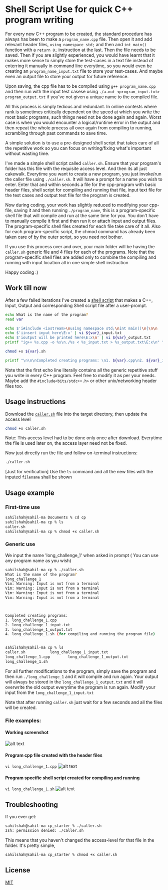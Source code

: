 # Shell Script Use for quick C++ program writing

For every new C++ program to be created, the standard procedure has always has been to make a ```program_name.cpp``` file. Then open it and add relevant header files, ```using namespace std;``` and then and ```int main()``` function with a ```return 0;``` instruction at the last. Then the file needs to be saved. Then if you are slightly experienced, you would have learnt that it makes more sense to simply store the test-cases in a text file instead of enterring it manually in command line everytime, so you would even be creating an ```program_name_input.txt``` file to store your test-cases. And maybe even an output file to store your output for future reference. 

Upon saving, the cpp file has to be compiled using ```g++ program_name.cpp``` and then run with the input test casese using ```./a.out <program_input.txt> program_output.txt``` if you've not given a unique name to the compiled file. 

All this process is simply tedious and redundant. In online contests where rank is sometimes critically dependent on the speed at which you write the most basic programs, such things need not be done again and again. Worst case is when you would encounter a logical/runtime error in the output and then repeat the whole process all over again from compiling to running, scrambling through past commands to save time. 

A simple solution is to use a pre-designed shell script that takes care of all the repetitive work so you can focus on writing/fixing what's important without wasting time. 

I've made a simple shell script called ```caller.sh```. Ensure that your program's folder has this file with the requisite access level. And then its all just cakewalk. 
Everytime you want to create a new program, you just invoke/run the caller file using ```./caller.sh```. It will have a prompt for a name you wish to enter. Enter that and within seconds a file for the cpp-program with basic header files, shell script for compiling and running that file, input text file for the test cases and output text file for the program is created. 

Now during coding, your work has slightly reduced to modifying your cpp-file, saving it and then running ```./program_name```, this is a program-specific shell file that will compile and run at the same time for you. You don't have to manually compile it first and then run it or attach input and output files. The program-specific shell files created for each file take care of it all. Also for each program-specific script, the chmod command has already been taken care of by the outer script, so you need not bother. 

If you use this process over and over, your main folder will be having the ```caller.sh``` generic file and 4 files for each of the programs. Note that the program-specific shell files are added only to combine the compiling and running with input location all in one simple shell instruction

Happy coding :)

## Work till now

After a few failed iterations I've created a [shell script](https://github.com/sahiltshah98/cp_starter/blob/master/caller.sh) that makes a C++, Input, Output and corresponding Shell script file after a user-prompt.

```bash
echo What is the name of the program?
read var

echo $'i#include <iostream>\nusing namespace std;\nint main()\n{\n\n    return 0;\n}\E:x\n' | vi ${var}.cpp
echo $'iinsert input here\E:x' | vi ${var}_input.txt
echo $'ioutput will be printed here\E:x\n' | vi ${var}_output.txt
printf "ig++ %s.cpp -o %s\n./%s < %s_input.txt > %s_output.txt\E:x\n" "$var" "$var" "$var" "$var" "$var"| vi ${var}.sh

chmod +x ${var}.sh

printf "\n\n\nCompleted creating programs: \n1. ${var}.cpp\n2. ${var}_input.txt\n3. ${var}_output.txt\n4. ${var}.sh (for compiling and running the program file)\n"
```

Note that the first echo line literally contains all the generic repetitive stuff you write in every C++ program. Feel free to modify it as per your needs. Maybe add the ```#include<bits/stdc++.h>``` or other unix/networking header files too. 

## Usage instructions

Download the [`caller.sh`](https://github.com/cp_starter/shell/blob/master/caller.sh) file into the target directory, then update the access level
```bash
chmod +x caller.sh
```
Note: This access level had to be done only once after download. Everytime the file is used later on, the access layer need not be fixed.

Now just directly run the file and follow on-terminal instructions:
```bash
./caller.sh
```
[Just for verification] Use the `ls` command and all the new files with the inputed `filename` shall be shown

## Usage example
### First-time use
```bash
sahilshah@sahil-ma Documents % cd cp
sahilshah@sahil-ma cp % ls
caller.sh
sahilshah@sahil-ma cp % chmod +x caller.sh
```
### Generic use
We input the name 'long_challenge_1' when asked in prompt ( You can use any program name as you wish)

```bash
sahilshah@sahil-ma cp % ./caller.sh
What is the name of the program?
long_challenge_1
Vim: Warning: Input is not from a terminal
Vim: Warning: Input is not from a terminal
Vim: Warning: Input is not from a terminal
Vim: Warning: Input is not from a terminal



Completed creating programs: 
1. long_challenge_1.cpp
2. long_challenge_1_input.txt
3. long_challenge_1_output.txt
4. long_challenge_1.sh (for compiling and running the program file)


sahilshah@sahil-ma cp % ls
caller.sh			long_challenge_1_input.txt
long_challenge_1.cpp		long_challenge_1_output.txt
long_challenge_1.sh
```

For all further modifications to the program, simply save the program and then run ```./long_challenge_1``` and it will compile and run again. Your output will always be stored in the ```long_challenge_1_output.txt``` and it will overwrite the old output everytime the program is run again.
Modify your input from the ```long_challenge_1_input.txt```

Note that after running `caller.sh` just wait for a few seconds and all the files will be created. 

### File examples:
#### Working screenshot

![alt text](https://github.com/sahiltshah98/cp_starter/blob/master/Screenshot%202020-09-17%20at%2012.08.07%20PM.png?raw=true)

#### Program cpp file created with the header files
```vi long_challenge_1.cpp```
![alt text](https://github.com/sahiltshah98/cp_starter/blob/master/program%20cpp%20file%20created.png?raw=true)

#### Program specific shell script created for compiling and running
```vi long_challenge_1.sh```
![alt text](https://github.com/sahiltshah98/cp_starter/blob/master/specific%20shell%20file%20for%20each%20program%20created.png?raw=true)





## Troubleshooting

If you ever get:
```bash
sahilshah@sahil-ma cp_starter % ./caller.sh
zsh: permission denied: ./caller.sh
```
This means that you haven't changed the access-level for that file in the folder. It's pretty simple,
```bash
sahilshah@sahil-ma cp_starter % chmod +x caller.sh
```

## License
[MIT](https://choosealicense.com/licenses/mit/)
